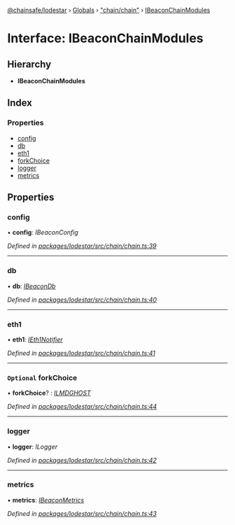[@chainsafe/lodestar](../README.md) › [Globals](../globals.md) › ["chain/chain"](../modules/_chain_chain_.md) › [IBeaconChainModules](_chain_chain_.ibeaconchainmodules.md)

# Interface: IBeaconChainModules

## Hierarchy

* **IBeaconChainModules**

## Index

### Properties

* [config](_chain_chain_.ibeaconchainmodules.md#config)
* [db](_chain_chain_.ibeaconchainmodules.md#db)
* [eth1](_chain_chain_.ibeaconchainmodules.md#eth1)
* [forkChoice](_chain_chain_.ibeaconchainmodules.md#optional-forkchoice)
* [logger](_chain_chain_.ibeaconchainmodules.md#logger)
* [metrics](_chain_chain_.ibeaconchainmodules.md#metrics)

## Properties

###  config

• **config**: *IBeaconConfig*

*Defined in [packages/lodestar/src/chain/chain.ts:39](https://github.com/ChainSafe/lodestar/blob/533caff9e/packages/lodestar/src/chain/chain.ts#L39)*

___

###  db

• **db**: *[IBeaconDb](_db_api_beacon_interface_.ibeacondb.md)*

*Defined in [packages/lodestar/src/chain/chain.ts:40](https://github.com/ChainSafe/lodestar/blob/533caff9e/packages/lodestar/src/chain/chain.ts#L40)*

___

###  eth1

• **eth1**: *[IEth1Notifier](_eth1_interface_.ieth1notifier.md)*

*Defined in [packages/lodestar/src/chain/chain.ts:41](https://github.com/ChainSafe/lodestar/blob/533caff9e/packages/lodestar/src/chain/chain.ts#L41)*

___

### `Optional` forkChoice

• **forkChoice**? : *[ILMDGHOST](_chain_forkchoice_interface_.ilmdghost.md)*

*Defined in [packages/lodestar/src/chain/chain.ts:44](https://github.com/ChainSafe/lodestar/blob/533caff9e/packages/lodestar/src/chain/chain.ts#L44)*

___

###  logger

• **logger**: *ILogger*

*Defined in [packages/lodestar/src/chain/chain.ts:42](https://github.com/ChainSafe/lodestar/blob/533caff9e/packages/lodestar/src/chain/chain.ts#L42)*

___

###  metrics

• **metrics**: *[IBeaconMetrics](_metrics_interface_.ibeaconmetrics.md)*

*Defined in [packages/lodestar/src/chain/chain.ts:43](https://github.com/ChainSafe/lodestar/blob/533caff9e/packages/lodestar/src/chain/chain.ts#L43)*
